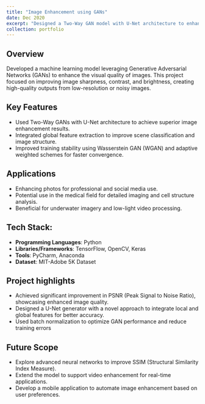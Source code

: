 ```yaml
---
title: "Image Enhancement using GANs"
date: Dec 2020
excerpt: "Designed a Two-Way GAN model with U-Net architecture to enhance image quality by improving sharpness, contrast, and brightness.<br/><img src='/images/500x300.png'>"
collection: portfolio
---
```


Overview
---
Developed a machine learning model leveraging Generative Adversarial Networks (GANs) to enhance the visual quality of images. This project focused on improving image sharpness, contrast, and brightness, creating high-quality outputs from low-resolution or noisy images.

Key Features
---
- Used Two-Way GANs with U-Net architecture to achieve superior image enhancement results.
- Integrated global feature extraction to improve scene classification and image structure.
- Improved training stability using Wasserstein GAN (WGAN) and adaptive weighted schemes for faster convergence.

Applications
---
- Enhancing photos for professional and social media use.
- Potential use in the medical field for detailed imaging and cell structure analysis.
- Beneficial for underwater imagery and low-light video processing.

Tech Stack:
---
- **Programming Languages**: Python
- **Libraries/Frameworks**: TensorFlow, OpenCV, Keras
- **Tools**: PyCharm, Anaconda
- **Dataset**: MIT-Adobe 5K Dataset

Project highlights
---
- Achieved significant improvement in PSNR (Peak Signal to Noise Ratio), showcasing enhanced image quality.
- Designed a U-Net generator with a novel approach to integrate local and global features for better accuracy.
- Used batch normalization to optimize GAN performance and reduce training errors

Future Scope
---
- Explore advanced neural networks to improve SSIM (Structural Similarity Index Measure).
- Extend the model to support video enhancement for real-time applications.
- Develop a mobile application to automate image enhancement based on user preferences.

